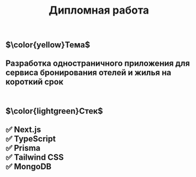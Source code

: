 <h1 align="center">Дипломная работа<br></br></h1>
<h2>$\color{yellow}Тема$<br></br>Разработка одностраничного приложения для сервиса бронирования отелей и жилья на короткий срок <br></br></h2>
<h2>$\color{lightgreen}Стек$<br></br>✅ Next.js <br>✅ TypeScript <br>✅ Prisma  <br>✅ Tailwind CSS  <br>✅ MongoDB <br></br></h2>
